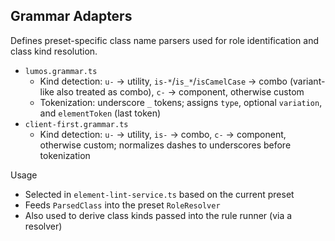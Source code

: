 ## Grammar Adapters

Defines preset-specific class name parsers used for role identification and class kind resolution.

- `lumos.grammar.ts`
  - Kind detection: `u-` → utility, `is-*`/`is_*`/`isCamelCase` → combo (variant-like also treated as combo), `c-` → component, otherwise custom
  - Tokenization: underscore `_` tokens; assigns `type`, optional `variation`, and `elementToken` (last token)
- `client-first.grammar.ts`
  - Kind detection: `u-` → utility, `is-` → combo, `c-` → component, otherwise custom; normalizes dashes to underscores before tokenization

Usage

- Selected in `element-lint-service.ts` based on the current preset
- Feeds `ParsedClass` into the preset `RoleResolver`
- Also used to derive class kinds passed into the rule runner (via a resolver)
